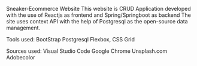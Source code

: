 Sneaker-Ecommerce Website
This website is CRUD Application developed with the use of Reactjs as frontend and Spring/Springboot as backend  The site uses context API with the help of Postgresql as the open-source data management.

Tools used: 
BootStrap
Postgresql
Flexbox, CSS Grid 



Sources used:
Visual Studio Code 
Google Chrome 
Unsplash.com
Adobecolor
